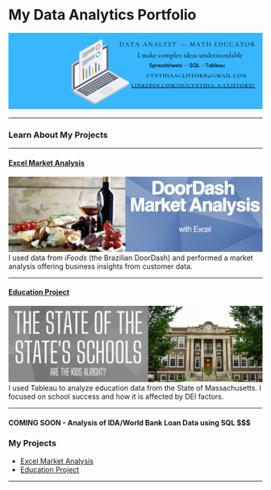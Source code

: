 # My Data Analytics Portfolio
<img src="images/2.BannerwithLink2.png?raw=true"/>

---

### Learn About My Projects




---
#### [Excel Market Analysis](https://www.linkedin.com/pulse/door-dash-market-analysis-cynthia-clifford/)
[<img src="images/DoorDashCoverPic.png?raw=true"/>](https://www.linkedin.com/pulse/door-dash-market-analysis-cynthia-clifford/)
I used data from *iFoods* (the Brazilian DoorDash) and performed a market analysis offering business insights from customer data. 


---
#### [Education Project](https://www.linkedin.com/pulse/whats-up-schools-cynthia-clifford/)
[<img src="images/WhatsUpWithSchoolscover.png?raw=true"/>](https://www.linkedin.com/pulse/whats-up-schools-cynthia-clifford/)
I used Tableau to analyze education data from the State of Massachusetts. I focused on school success and how it is affected by DEI factors.

---

#### COMING SOON - Analysis of IDA/World Bank Loan Data using SQL $$$

### My Projects

- [Excel Market Analysis](https://www.linkedin.com/pulse/door-dash-market-analysis-cynthia-clifford/)
- [Education Project](https://www.linkedin.com/pulse/whats-up-schools-cynthia-clifford/)


---




